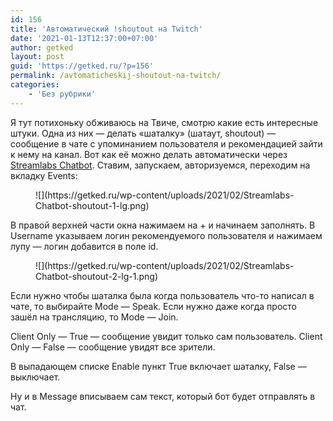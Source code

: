 ```yaml
---
id: 156
title: 'Автоматический !shoutout на Twitch'
date: '2021-01-13T12:37:00+07:00'
author: getked
layout: post
guid: 'https://getked.ru/?p=156'
permalink: /avtomaticheskij-shoutout-na-twitch/
categories:
    - 'Без рубрики'
---
```


Я тут потихоньку обживаюсь на Твиче, смотрю какие есть интересные штуки. Одна из них — делать «шаталку» (шатаут, shoutout) — сообщение в чате с упоминанием пользователя и рекомендацией зайти к нему на канал. Вот как её можно делать автоматически через [Streamlabs Chatbot](https://streamlabs.com/chatbot). Ставим, запускаем, авторизуемся, переходим на вкладку Events:

<figure class="wp-block-image size-large">![](https://getked.ru/wp-content/uploads/2021/02/Streamlabs-Chatbot-shoutout-1-lg.png)</figure>В правой верхней части окна нажимаем на + и начинаем заполнять. В Username указываем логин рекомендуемого пользователя и нажимаем лупу — логин добавится в поле id.

<figure class="wp-block-image size-large">![](https://getked.ru/wp-content/uploads/2021/02/Streamlabs-Chatbot-shoutout-2-lg-1.png)</figure>Если нужно чтобы шаталка была когда пользователь что-то написал в чате, то выбирайте Mode — Speak. Если нужно даже когда просто зашёл на трансляцию, то Mode — Join.

Client Only — True — сообщение увидит только сам пользователь. Client Only — False — сообщение увидят все зрители.

В выпадающем списке Enable пункт True включает шаталку, False — выключает.

Ну и в Message вписываем сам текст, который бот будет отправлять в чат.